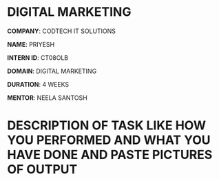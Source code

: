 # DIGITAL MARKETING

**COMPANY**:  CODTECH IT SOLUTIONS

**NAME**: PRIYESH

**INTERN ID**: CT08OLB

**DOMAIN**: DIGITAL MARKETING

**DURATION**: 4 WEEKS

**MENTOR**: NEELA SANTOSH

# DESCRIPTION OF TASK LIKE HOW YOU PERFORMED AND WHAT YOU HAVE DONE AND PASTE PICTURES OF OUTPUT
